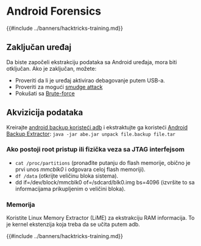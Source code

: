 # Android Forensics

{{#include ../banners/hacktricks-training.md}}

## Zaključan uređaj

Da biste započeli ekstrakciju podataka sa Android uređaja, mora biti otključan. Ako je zaključan, možete:

- Proveriti da li je uređaj aktivirao debagovanje putem USB-a.
- Proveriti za mogući [smudge attack](https://www.usenix.org/legacy/event/woot10/tech/full_papers/Aviv.pdf)
- Pokušati sa [Brute-force](https://www.cultofmac.com/316532/this-brute-force-device-can-crack-any-iphones-pin-code/)

## Akvizicija podataka

Kreirajte [android backup koristeći adb](../mobile-pentesting/android-app-pentesting/adb-commands.md#backup) i ekstraktujte ga koristeći [Android Backup Extractor](https://sourceforge.net/projects/adbextractor/): `java -jar abe.jar unpack file.backup file.tar`

### Ako postoji root pristup ili fizička veza sa JTAG interfejsom

- `cat /proc/partitions` (pronađite putanju do flash memorije, obično je prvi unos _mmcblk0_ i odgovara celoj flash memoriji).
- `df /data` (otkrijte veličinu bloka sistema).
- dd if=/dev/block/mmcblk0 of=/sdcard/blk0.img bs=4096 (izvršite to sa informacijama prikupljenim o veličini bloka).

### Memorija

Koristite Linux Memory Extractor (LiME) za ekstrakciju RAM informacija. To je kernel ekstenzija koja treba da se učita putem adb.

{{#include ../banners/hacktricks-training.md}}
